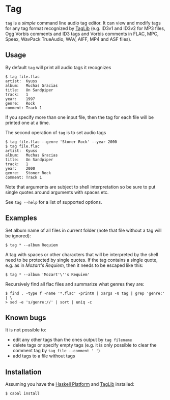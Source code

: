 # Tag

`tag` is a *simple* command line audio tag editor.  It can view and modify tags
for any tag format recognized by [TagLib](http://taglib.github.com/) (e.g.
ID3v1 and ID3v2 for MP3 files, Ogg Vorbis comments and ID3 tags and Vorbis
comments in FLAC, MPC, Speex, WavPack TrueAudio, WAV, AIFF, MP4 and ASF files).

## Usage

By default `tag` will print all audio tags it recognizes

    $ tag file.flac
    artist:  Kyuss
    album:   Muchas Gracias
    title:   Un Sandpiper
    track:   1
    year:    1997
    genre:   Rock
    comment: Track 1

If you specify more than one input file, then the tag for each file will be
printed one at a time.

The second operation of `tag` is to set audio tags

    $ tag file.flac --genre 'Stoner Rock' --year 2000
    $ tag file.flac
    artist:  Kyuss
    album:   Muchas Gracias
    title:   Un Sandpiper
    track:   1
    year:    2000
    genre:   Stoner Rock
    comment: Track 1

Note that arguments are subject to shell interpretation so be sure to put
single quotes around arguments with spaces etc.

See `tag --help` for a list of supported options.


## Examples

Set album name of all files in current folder (note that file without a tag
will be ignored):

    $ tag * --album Requiem

A tag with spaces or other characters that will be interpreted by the shell
need to be protected by single quotes.  If the tag contains a single quote,
e.g. as in *Mozart's Requiem*,  then it needs to be escaped like this:

    $ tag * --album 'Mozart'\''s Requiem'

Recursively find all flac files and summarize what genres they are:

    $ find . -type f -name '*.flac' -print0 | xargs -0 tag | grep 'genre:' | \
    > sed -e 's/genre://' | sort | uniq -c


## Known bugs

It is not possible to:

*   edit any other tags than the ones output by `tag filename`
*   delete tags or specify empty tags (e.g. it is only possible to clear the
    comment tag by `tag file --comment ' '`)
*   add tags to a file without tags

## Installation

Assuming you have the [Haskell Platform](http://www.haskell.org/platform/)
and [TagLib](http://taglib.github.com/) installed:

    $ cabal install

